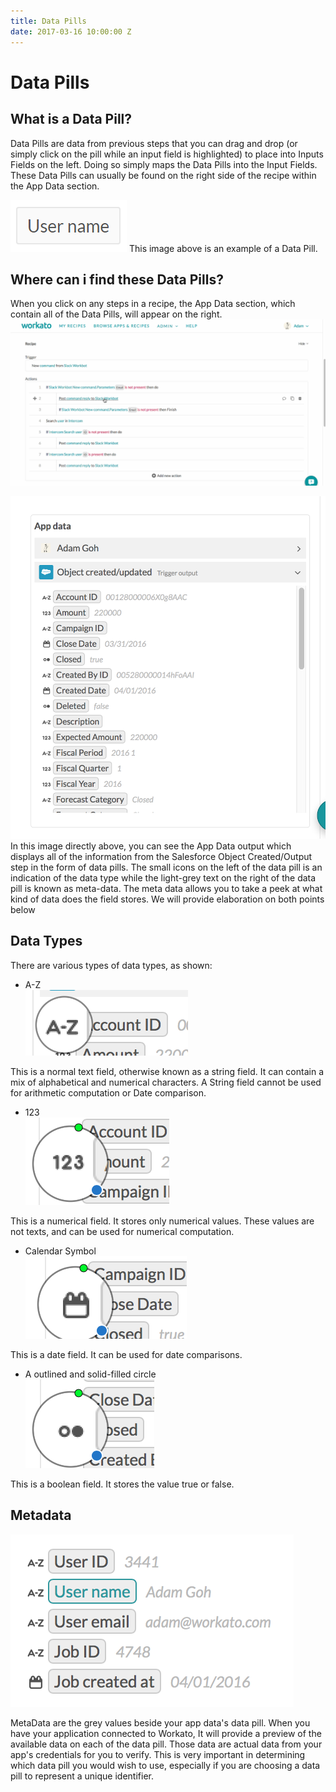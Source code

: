 ```yaml
---
title: Data Pills
date: 2017-03-16 10:00:00 Z
---
```


# Data Pills
## What is a Data Pill?
Data Pills are data from previous steps that you can drag and drop (or simply click on the pill while an input field is highlighted) to place into Inputs Fields on the left. Doing so simply maps the Data Pills into the Input Fields. These Data Pills can usually be found on the right side of the recipe within the App Data section. 

![data_pill_1](/assets/images/actions-docs/data_pill_1.png)
This image above is an example of a Data Pill.

## Where can i find these Data Pills?
When you click on any steps in a recipe, the App Data section, which contain all of the Data Pills, will appear on the right.
![appdata_gif](/assets/images/actions-docs/appdata_gif.gif)

![data_pill_2](/assets/images/actions-docs/data_pill_2.png)
In this image directly above, you can see the App Data output which displays all of the information from the Salesforce Object Created/Output step in the form of data pills. The small icons on the left of the data pill is an indication of the data type while the light-grey text on the right of the data pill is known as meta-data. The meta data allows you to take a peek at what kind of data does the field stores. We will provide elaboration on both points below

## Data Types
There are various types of data types, as shown:

- A-Z    
![data_type_1](/assets/images/actions-docs/data_type_1.png)

This is a normal text field, otherwise known as a string field. It can contain a mix of alphabetical and numerical characters. A String field cannot be used for arithmetic computation or Date comparison. 

- 123    
![data_type_2](/assets/images/actions-docs/data_type_2.png)

This is a numerical field. It stores only numerical values. These values are not texts, and can be used for numerical computation.

- Calendar Symbol  
![data_type_3](/assets/images/actions-docs/data_type_3.png)

This is a date field. It can be used for date comparisons.

- A outlined and solid-filled circle  
![data_type_4](/assets/images/actions-docs/data_type_4.png)

This is a boolean field. It stores the value true or false.

## Metadata
![metadata](/assets/images/actions-docs/metadata.png)

MetaData are the grey values beside your app data's data pill. When you have your application connected to Workato, It will provide a preview of the available data on each of the data pill. Those data are actual data from your app's credentials for you to verify. This is very important in determining which data pill you would wish to use, especially if you are choosing a data pill to represent a unique identifier.
